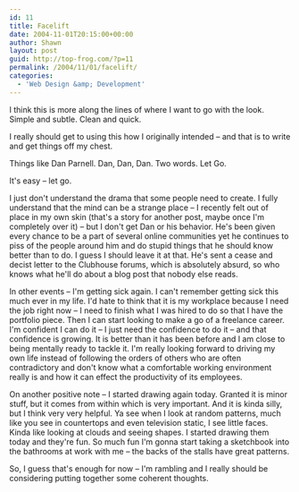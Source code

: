 ```yaml
---
id: 11
title: Facelift
date: 2004-11-01T20:15:00+00:00
author: Shawn
layout: post
guid: http://top-frog.com/?p=11
permalink: /2004/11/01/facelift/
categories:
  - 'Web Design &amp; Development'
---
```

I think this is more along the lines of where I want to go with the look. Simple and subtle. Clean and quick.

I really should get to using this how I originally intended – and that is to write and get things off my chest.

Things like Dan Parnell. Dan, Dan, Dan. Two words. Let Go.

It's easy – let go.

<!--more-->

I just don't understand the drama that some people need to create. I fully understand that the mind can be a strange place – I recently felt out of place in my own skin (that's a story for another post, maybe once I'm completely over it) – but I don't get Dan or his behavior. He's been given every chance to be a part of several online communities yet he continues to piss of the people around him and do stupid things that he should know better than to do. I guess I should leave it at that. He's sent a cease and decist letter to the Clubhouse forums, which is absolutely absurd, so who knows what he'll do about a blog post that nobody else reads.

In other events – I'm getting sick again. I can't remember getting sick this much ever in my life. I'd hate to think that it is my workplace because I need the job right now – I need to finish what I was hired to do so that I have the portfolio piece. Then I can start looking to make a go of a freelance career. I'm confident I can do it – I just need the confidence to do it – and that confidence is growing. It is better than it has been before and I am close to being mentally ready to tackle it. I'm really looking forward to driving my own life instead of following the orders of others who are often contradictory and don't know what a comfortable working environment really is and how it can effect the productivity of its employees. 

On another positive note – I started drawing again today. Granted it is minor stuff, but it comes from within which is very important. And it is kinda silly, but I think very very helpful. Ya see when I look at random patterns, much like you see in countertops and even television static, I see little faces. Kinda like looking at clouds and seeing shapes. I started drawing them today and they're fun. So much fun I'm gonna start taking a sketchbook into the bathrooms at work with me – the backs of the stalls have great patterns.

So, I guess that's enough for now – I'm rambling and I really should be considering putting together some coherent thoughts.